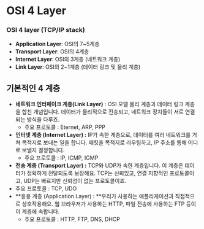 # OSI 4 Layer

### OSI 4 layer (TCP/IP stack)

- **Application Layer**: OSI의 7~5계층
- **Transport Layer**: OSI의 4계층
- **Internet Layer**: OSI의 3계층 (네트워크 계층)
- **Link Layer**: OSI의 2~1계층 (데이터 링크 및 물리 계층)

## 기본적인 4 계층
- **네트워크 인터페이크 계층(Link Layer)** : OSI 모델 물리 계층과 데이터 링크 계층을 합친 개념입니다. 데이터가 물리적으로 전송되고, 네트워크 장치들이 서로 연결되는 방식을 다루죠.
  - 주요 프로토콜 : Eternet, ARP, PPP
- **인터넷 계층 (Internet Layer) :** IP가 속한 계층으로, 데이터를 여러 네트워크를 거쳐 목적지로 보내는 일을 합니다. 패킷을 목적지로 라우팅하고, IP 주소를 통해 어디로 보낼지 결정합니다.
  - 주요 프로토콜 : IP, ICMP, IGMP
- **전송 계층 (Transport Layer) :** TCP와 UDP가 속한 계층입니다. 이 계층은 데이터가 정확하게 전달되도록 보장해요. TCP는 신뢰있고, 연결 지향적인 프로토콜이고, UDP는 빠르지만 신뢰성이 없는 프로토콜이죠.
- 주요 프로토콜 : TCP, UDO
- **응용 계층 (Application Layer) : **우리가 사용하는 애플리케이션과 직접적으로 상호작용해요. 웹 브라우저가 사용하는 HTTP, 파일 전송에 사용하는 FTP 등이 이 계층에 속합니다.
  - 주요 프로토콜 : HTTP, FTP, DNS, DHCP